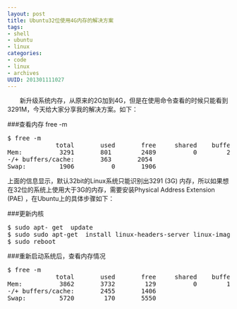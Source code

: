 ```yaml
--- 
layout: post
title: Ubuntu32位使用4G内存的解决方案
tags: 
- shell
- ubuntu
- linux
categories:
- code
- linux
- archives
UUID: 201301111027
---
```


  　　新升级系统内存，从原来的2G加到4G，但是在使用命令查看的时候只能看到3291M，今天给大家分享我的解决方案。如下：

###查看内存 free -m
<pre id="bash">
$ free -m
             total       used       free     shared    buffers     cached
Mem:          3291       801        2489          0        236       95
-/+ buffers/cache:       363       2054
Swap:         1906          0       1906
</pre>

上面的信息显示，默认32bit的Linux系统只能识别出3291 (3G) 内存，所以如果想在32位的系统上使用大于3G的内存，需要安装Physical Address Extension (PAE) ，在Ubuntu上的具体步骤如下：

###更新内核
<pre id="bash">
$ sudo apt- get  update  
$ sudo sudo apt-get  install linux-headers-server linux-image-server linux-server  
$ sudo reboot 
</pre>

###重新启动系统后，查看内存情况
<pre id="bash">
$ free -m  
             total       used       free     shared    buffers     cached  
Mem:          3862       3732        129          0        127       1149  
-/+ buffers/cache:       2455       1406  
Swap:         5720        170       5550  
</pre>
